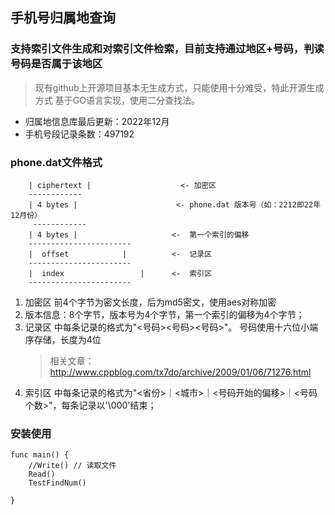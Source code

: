 手机号归属地查询
----------------------------

### 支持索引文件生成和对索引文件检索，目前支持通过地区+号码，判读号码是否属于该地区
> 现有github上开源项目基本无生成方式，只能使用十分难受，特此开源生成方式
基于GO语言实现，使用二分查找法。

 - 归属地信息库最后更新：2022年12月
 - 手机号段记录条数：497192

### phone.dat文件格式

        | ciphertext |                    <- 加密区
        ------------
        | 4 bytes |                      <- phone.dat 版本号（如：2212即22年12月份）
         ------------
        | 4 bytes |                     <-  第一个索引的偏移
        -----------------------
        |  offset            |          <-  记录区
        -----------------------
        |  index                 |      <-  索引区
        -----------------------

1. 加密区 前4个字节为密文长度，后为md5密文，使用aes对称加密
2. 版本信息：8个字节，版本号为4个字节，第一个索引的偏移为4个字节；
3. 记录区 中每条记录的格式为"<号码><号码><号码>"。
   号码使用十六位小端序存储，长度为4位
   > 相关文章：http://www.cppblog.com/tx7do/archive/2009/01/06/71276.html
4. 索引区 中每条记录的格式为"<省份>｜<城市>｜<号码开始的偏移>｜<号码个数>"，每条记录以'\000'结束；

### 安装使用

```
func main() {
	//Write() // 读取文件
	Read()
	TestFindNum()

}
```
